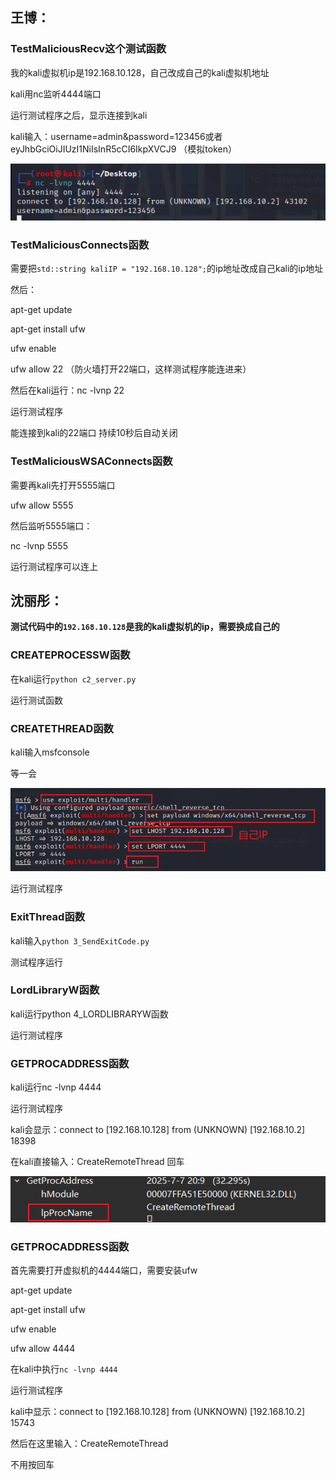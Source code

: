 ## 王博：

### TestMaliciousRecv这个测试函数

我的kali虚拟机ip是192.168.10.128，自己改成自己的kali虚拟机地址

kali用nc监听4444端口

运行测试程序之后，显示连接到kali

kali输入：username=admin&password=123456或者eyJhbGciOiJIUzI1NiIsInR5cCI6IkpXVCJ9  （模拟token）

![image-20250707105414225](assets/image-20250707105414225.png)



### TestMaliciousConnects函数

需要把`std::string kaliIP = "192.168.10.128";`的ip地址改成自己kali的ip地址

然后：

apt-get update

apt-get install ufw

ufw enable

ufw allow 22 （防火墙打开22端口，这样测试程序能连进来）

然后在kali运行：nc -lvnp 22

运行测试程序

能连接到kali的22端口 持续10秒后自动关闭



### TestMaliciousWSAConnects函数

需要再kali先打开5555端口

ufw allow 5555

然后监听5555端口：

nc -lvnp 5555

运行测试程序可以连上





## 沈丽彤：

**测试代码中的`192.168.10.128`是我的kali虚拟机的ip，需要换成自己的**

###  CREATEPROCESSW函数

在kali运行`python c2_server.py`

运行测试函数

### CREATETHREAD函数

kali输入msfconsole

等一会

![image-20250707200113690](assets/image-20250707200113690.png)

运行测试程序

### ExitThread函数

kali输入`python 3_SendExitCode.py`

测试程序运行

### LordLibraryW函数

kali运行python 4_LORDLIBRARYW函数

运行测试程序

### GETPROCADDRESS函数

kali运行nc -lvnp 4444

运行测试程序

kali会显示：connect to [192.168.10.128] from (UNKNOWN) [192.168.10.2] 18398

在kali直接输入：CreateRemoteThread 回车

![image-20250707201000304](assets/image-20250707201000304.png)

### GETPROCADDRESS函数

首先需要打开虚拟机的4444端口，需要安装ufw

apt-get update

apt-get install ufw

ufw enable

ufw allow 4444



在kali中执行`nc -lvnp 4444`

运行测试程序

kali中显示：connect to [192.168.10.128] from (UNKNOWN) [192.168.10.2] 15743

然后在这里输入：CreateRemoteThread

不用按回车